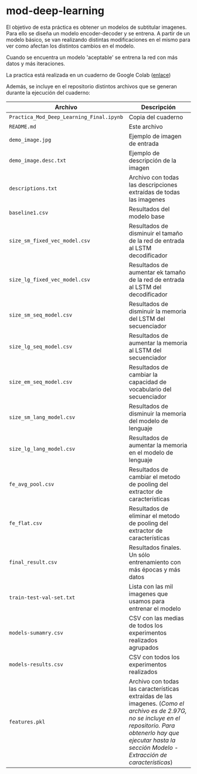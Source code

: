 # mod-deep-learning

El objetivo de esta práctica es obtener un modelos de subtitular imagenes. Para ello se diseña un modelo encoder-decoder y se entrena. A partir de un modelo básico, se van realizando distintas modificaciones en el mismo para ver como afectan los distintos cambios en el modelo.

Cuando se encuentra un modelo 'aceptable' se entrena la red con más datos y más iteraciones.

La practica está realizada en un cuaderno de Google Colab ([enlace](https://colab.research.google.com/drive/1aVOG3RO36p1Crynzv4yUncDd2M4SlZEk))

Además, se incluye en el repositorio distintos archivos que se generan durante la ejecución del cuaderno:

| Archivo | Descripción |
| --- | ---|
| `Practica_Mod_Deep_Learning_Final.ipynb` | Copia del cuaderno |
| `README.md` | Este archivo |
| `demo_image.jpg` | Ejemplo de imagen de entrada |
| `demo_image.desc.txt` | Ejemplo de descripción de la imagen |
| `descriptions.txt` | Archivo con todas las descripciones extraídas de todas las imagenes|
| `baseline1.csv` | Resultados del modelo base |
| `size_sm_fixed_vec_model.csv` | Resultados de disminuir el tamaño de la red de entrada al LSTM decodificador |
| `size_lg_fixed_vec_model.csv` | Resultados de aumentar ek tamaño de la red de entrada al LSTM del decodificador |
| `size_sm_seq_model.csv` | Resultados de disminuir la memoria del LSTM del secuenciador |
| `size_lg_seq_model.csv` | Resultados de aumentar la memoria al LSTM del secuenciador |
| `size_em_seq_model.csv` | Resultados de cambiar la capacidad de vocabulario del secuenciador |
| `size_sm_lang_model.csv` | Resultados de disminuir la memoria del modelo de lenguaje |
| `size_lg_lang_model.csv` | Resultados de aumentar la memoria en el modelo de lenguaje |
| `fe_avg_pool.csv` | Resultados de cambiar el metodo de pooling del extractor de características |
| `fe_flat.csv` | Resultados de eliminar el metodo de pooling del extractor de características |
| `final_result.csv` | Resultados finales. Un sólo entrenamiento con más épocas y más datos |
| `train-test-val-set.txt`| Lista con las mil imagenes que usamos para entrenar el modelo  |
| `models-sumamry.csv` | CSV con las medias de todos los experimentos realizados agrupados |
| `models-results.csv` | CSV con todos los experimentos realizados|
| `features.pkl` | Archivo con todas las características extraídas de las imagenes. (*Como el archivo es de 2.97G, no se incluye en el repositorio. Para obtenerlo hay que ejecutar hasta la sección Modelo - Extracción de características*) |
